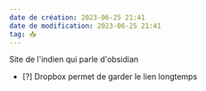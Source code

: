 ```yaml
---
date de création: 2023-06-25 21:41
date de modification: 2023-06-25 21:41
tag: 📥
---
```

Site de l'indien qui parle d'obsidian 
- [?] Dropbox permet de garder le lien longtemps